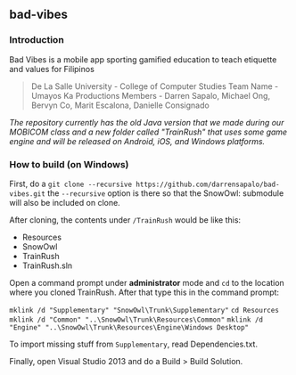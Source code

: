 ## bad-vibes

### Introduction

Bad Vibes is a mobile app sporting gamified education to teach etiquette and values for Filipinos

> De La Salle University - College of Computer Studies
> Team Name - Umayos Ka Productions
> Members - Darren Sapalo, Michael Ong, Bervyn Co, Marit Escalona, Danielle Consignado

*The repository currently has the old Java version that we made during our MOBICOM class and a new folder called "TrainRush" that uses some game engine and will be released on Android, iOS, and Windows platforms.*

### How to build (on Windows)

First, do a `git clone --recursive https://github.com/darrensapalo/bad-vibes.git` the `--recursive` option is there so that the SnowOwl: submodule will also be included on clone.

After cloning, the contents under `/TrainRush` would be like this:

* Resources
* SnowOwl
* TrainRush
* TrainRush.sln

Open a command prompt under **administrator** mode and `cd` to the location where you cloned TrainRush. After that type this in the command prompt:

`mklink /d "Supplementary" "SnowOwl\Trunk\Supplementary"`
`cd Resources`
`mklink /d "Common" "..\SnowOwl\Trunk\Resources\Common"`
`mklink /d "Engine" "..\SnowOwl\Trunk\Resources\Engine\Windows Desktop"`

To import missing stuff from `Supplementary`, read Dependencies.txt.

Finally, open Visual Studio 2013 and do a Build > Build Solution.
